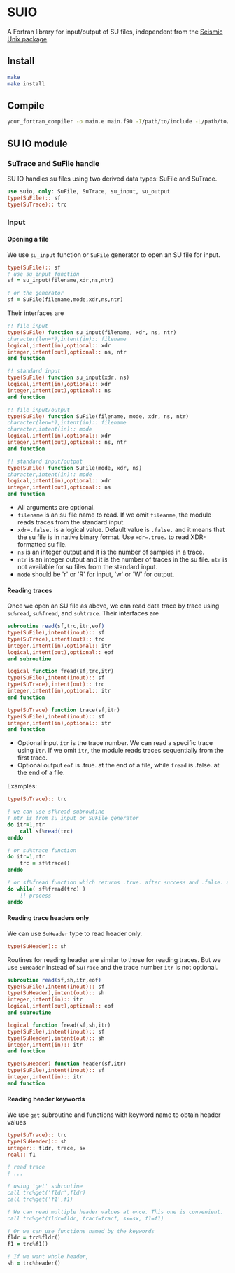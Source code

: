 # SUIO
A Fortran library for input/output of SU files, independent from the [Seismic Unix package](http://www.cwp.mines.edu/cwpcodes/index.html)

## Install
```sh
make
make install
```

## Compile
```sh
your_fortran_compiler -o main.e main.f90 -I/path/to/include -L/path/to/lib -lsuio
```

## SU IO module

### SuTrace and SuFile handle
SU IO handles su files using two derived data types: SuFile and SuTrace.

```fortran
use suio, only: SuFile, SuTrace, su_input, su_output
type(SuFile):: sf
type(SuTrace):: trc
```

### Input

#### Opening a file
We use `su_input` function or `SuFile` generator to open an SU file for input.

```fortran
type(SuFile):: sf
! use su_input function
sf = su_input(filename,xdr,ns,ntr)

! or the generator
sf = SuFile(filename,mode,xdr,ns,ntr)
```

Their interfaces are

```fortran
!! file input
type(SuFile) function su_input(filename, xdr, ns, ntr)
character(len=*),intent(in):: filename
logical,intent(in),optional:: xdr
integer,intent(out),optional:: ns, ntr
end function

!! standard input
type(SuFile) function su_input(xdr, ns)
logical,intent(in),optional:: xdr
integer,intent(out),optional:: ns
end function

!! file input/output
type(SuFile) function SuFile(filename, mode, xdr, ns, ntr)
character(len=*),intent(in):: filename
character,intent(in):: mode
logical,intent(in),optional:: xdr
integer,intent(out),optional:: ns, ntr
end function

!! standard input/output
type(SuFile) function SuFile(mode, xdr, ns)
character,intent(in):: mode
logical,intent(in),optional:: xdr
integer,intent(out),optional:: ns
end function
```

- All arguments are optional.
- `filename` is an su file name to read. If we omit `fileanme`, the module reads traces from the standard input.
- `xdr=.false.` is a logical value. Default value is `.false.` and it means that the su file is in native binary format. Use `xdr=.true.` to read XDR-formatted su file.
- `ns` is an integer output and it is the number of samples in a trace.
- `ntr` is an integer output and it is the number of traces in the su file. `ntr` is not available for su files from the standard input.
- `mode` should be 'r' or 'R' for input, 'w' or 'W' for output.

#### Reading traces
Once we open an SU file as above, we can read data trace by trace using `su%read`, `su%fread`, and `su%trace`. Their interfaces are

```fortran
subroutine read(sf,trc,itr,eof)
type(SuFile),intent(inout):: sf
type(SuTrace),intent(out):: trc
integer,intent(in),optional:: itr
logical,intent(out),optional:: eof
end subroutine

logical function fread(sf,trc,itr)
type(SuFile),intent(inout):: sf
type(SuTrace),intent(out):: trc
integer,intent(in),optional:: itr
end function

type(SuTrace) function trace(sf,itr)
type(SuFile),intent(inout):: sf
integer,intent(in),optional:: itr
end function
```
- Optional input `itr` is the trace number. We can read a specific trace using `itr`. If we omit `itr`, the module reads traces sequentially from the first trace.
- Optional output `eof` is .true. at the end of a file, while `fread` is .false. at the end of a file.

Examples:

```fortran
type(SuTrace):: trc

! we can use sf%read subroutine
! ntr is from su_input or SuFile generator
do itr=1,ntr
    call sf%read(trc)
enddo

! or su%trace function
do itr=1,ntr
    trc = sf%trace()
enddo

! or sf%fread function which returns .true. after success and .false. at the end of file. This function can be used with su files from standard input.
do while( sf%fread(trc) )
    !! process
enddo
```

#### Reading trace headers only
We can use `SuHeader` type to read header only.

```fortran
type(SuHeader):: sh
```

Routines for reading header are similar to those for reading traces. But we use `SuHeader` instead of `SuTrace` and the trace number `itr` is not optional.

```fortran
subroutine read(sf,sh,itr,eof)
type(SuFile),intent(inout):: sf
type(SuHeader),intent(out):: sh
integer,intent(in):: itr
logical,intent(out),optional:: eof
end subroutine

logical function fread(sf,sh,itr)
type(SuFile),intent(inout):: sf
type(SuHeader),intent(out):: sh
integer,intent(in):: itr
end function

type(SuHeader) function header(sf,itr)
type(SuFile),intent(inout):: sf
integer,intent(in):: itr
end function
```

#### Reading header keywords
We use `get` subroutine and functions with keyword name to obtain header values

```fortran
type(SuTrace):: trc
type(SuHeader):: sh
integer:: fldr, trace, sx
real:: f1

! read trace
! ...

! using 'get' subroutine
call trc%get('fldr',fldr)
call trc%get('f1',f1)

! We can read multiple header values at once. This one is convenient.
call trc%get(fldr=fldr, tracf=tracf, sx=sx, f1=f1)

! Or we can use functions named by the keywords
fldr = trc%fldr()
f1 = trc%f1()

! If we want whole header,
sh = trc%header()
```


